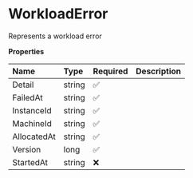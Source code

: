 # WorkloadError

Represents a workload error

**Properties**

| Name        | Type   | Required | Description |
| :---------- | :----- | :------- | :---------- |
| Detail      | string | ✅       |             |
| FailedAt    | string | ✅       |             |
| InstanceId  | string | ✅       |             |
| MachineId   | string | ✅       |             |
| AllocatedAt | string | ✅       |             |
| Version     | long   | ✅       |             |
| StartedAt   | string | ❌       |             |
